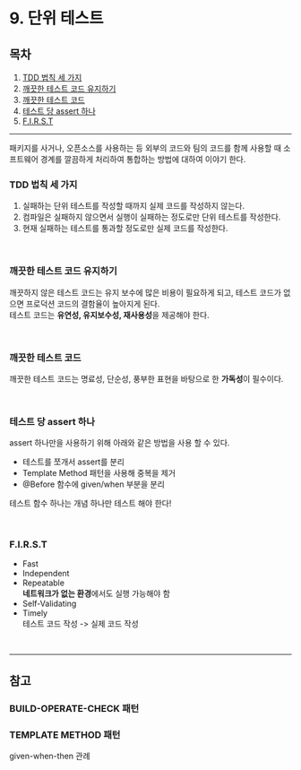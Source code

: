# 9. 단위 테스트

## 목차

1. [TDD 법칙 세 가지](#TDD-법칙-세-가지)
2. [깨끗한 테스트 코드 유지하기](#깨끗한-테스트-코드-유지하기)
3. [깨끗한 테스트 코드](#깨끗한-테스트-코드)
4. [테스트 당 assert 하나](#테스트-당-assert-하나)
5. [F.I.R.S.T](#F.I.R.S.T)

---

패키지를 사거나, 오픈소스를 사용하는 등 외부의 코드와 팀의 코드를 함께 사용할 때 소프트웨어 경계를 깔끔하게 처리하여 통합하는 방법에 대하여 이야기 한다.

### TDD 법칙 세 가지

1. 실패하는 단위 테스트를 작성할 때까지 실제 코드를 작성하지 않는다.
2. 컴파일은 실패하지 않으면서 실행이 실패하는 정도로만 단위 테스트를 작성한다.
3. 현재 실패하는 테스트를 통과할 정도로만 실제 코드를 작성한다.

<br>

### 깨끗한 테스트 코드 유지하기

깨끗하지 않은 테스트 코드는 유지 보수에 많은 비용이 필요하게 되고, 테스트 코드가 없으면 프로덕션 코드의 결함율이 높아지게 된다.  
테스트 코드는 **유연성, 유지보수성, 재사용성**을 제공해야 한다.

<br>

### 깨끗한 테스트 코드

깨끗한 테스트 코드는 명료성, 단순성, 풍부한 표현을 바탕으로 한 **가독성**이 필수이다.

<br>

###  테스트 당 assert 하나

assert 하나만을 사용하기 위해 아래와 같은 방법을 사용 할 수 있다.

* 테스트를 쪼개서 assert를 분리
* Template Method 패턴을 사용해 중복을 제거
* @Before 함수에 given/when 부분을 분리

테스트 함수 하나는 개념 하나만 테스트 해야 한다!

<br>

### F.I.R.S.T

* Fast
* Independent
* Repeatable  
  **네트워크가 없는 환경**에서도 실행 가능해야 함
* Self-Validating
* Timely  
  테스트 코드 작성 -> 실제 코드 작성

<br>

---

## 참고

### BUILD-OPERATE-CHECK 패턴

### TEMPLATE METHOD 패턴

given-when-then 관례

